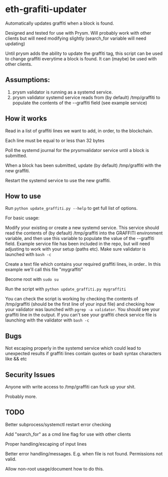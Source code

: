 # eth-grafiti-updater

Automatically updates graffiti when a block is found.

Designed and tested for use with Prysm. Will probably work with other clients but will need modifying slightly (search_for variable will need updating)

Until prysm adds the ability to update the graffiti tag, this script can be used to change graffiti everytime a block is found. It can (maybe) be used with other clients.

## Assumptions:
1) prysm validator is running as a systemd service.
2) prysm validator systemd service reads from (by default) /tmp/graffiti to populate the contents of the --graffiti field (see example service)

## How it works
Read in a list of graffiti lines we want to add, in order, to the blockchain.

Each line must be equal to or less than 32 bytes

Poll the systemd journal for the prysmvalidator service until a block is submitted. 

When a block has been submitted, update (by default) /tmp/graffiti with the new graffiti.

Restart the systemd service to use the new graffiti.

## How to use

Run ```python update_graffiti.py --help``` to get full list of options.

For basic usage:

Modify your existing or create a new systemd service.
This service should read the contents of (by default) /tmp/graffiti into the GRAFFITI environment variable, and then use this variable to populate the value of the --graffiti field.
Example service file has been included in the repo, but will need adjusting to work with your setup (paths etc). 
Make sure validator is launched with ```bash -c```

Create a text file which contains your required graffiti lines, in order.. In this example we'll call this file "mygraffiti"

Become root with ```sudo su```

Run the script with ```python update_graffiti.py mygraffiti```

You can check the script is working by checking the contents of /tmp/graffiti (should be the first line of your input file) and checking how your validator was launched with ```pgrep -a validator```. You should see your graffiti line in the output. If you can't see your graffiti check service file is launching with the validator with ```bash -c```


## Bugs
Not escaping properly in the systemd service which could lead to unexpected results if graffiti lines contain quotes or bash syntax characters like && etc

## Security Issues

Anyone with write access to /tmp/graffiti can fuck up your shit.

Probably more.

## TODO

Better subprocess/systemctl restart error checking

Add "search_for" as a cmd line flag for use with other clients

Proper handling/escaping of input lines

Better error handling/messages. E.g. when file is not found. Permissions not valid.

Allow non-root usage/document how to do this.

